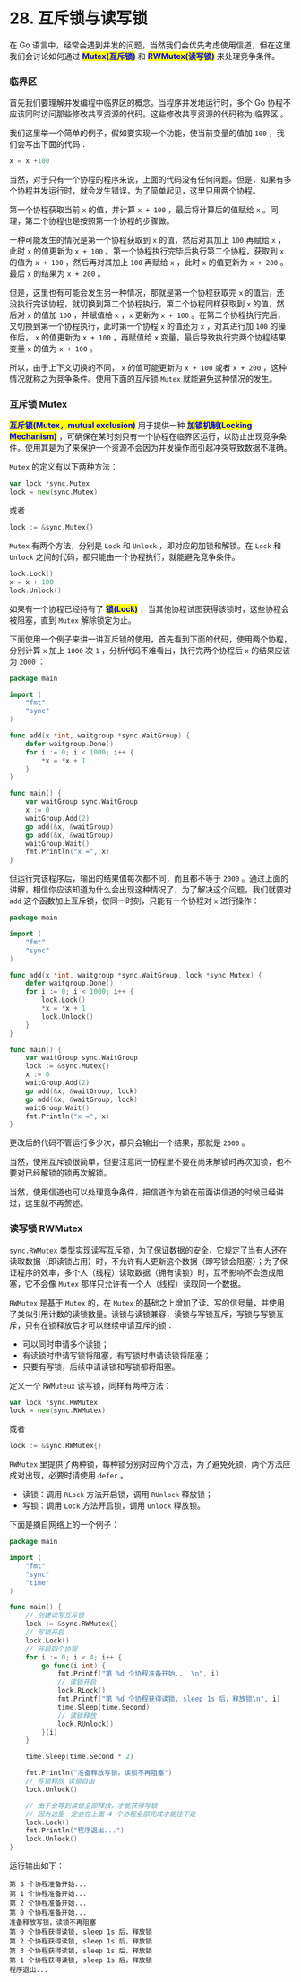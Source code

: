 # 28. 互斥锁与读写锁

在 Go 语言中，经常会遇到并发的问题，当然我们会优先考虑使用信道，但在这里我们会讨论如何通过 <mark style="color:blue;">**Mutex(互斥锁)**</mark> 和 <mark style="color:blue;">**RWMutex(读写锁)**</mark> 来处理竞争条件。

### 临界区

首先我们要理解并发编程中临界区的概念。当程序并发地运行时，多个 Go 协程不应该同时访问那些修改共享资源的代码。这些修改共享资源的代码称为 临界区 。

我们这里举一个简单的例子，假如要实现一个功能，使当前变量的值加 `100` ，我们会写出下面的代码：

```go
x = x +100
```

当然，对于只有一个协程的程序来说，上面的代码没有任何问题。但是，如果有多个协程并发运行时，就会发生错误，为了简单起见，这里只用两个协程。

第一个协程获取当前 `x` 的值，并计算 `x + 100` ，最后将计算后的值赋给 `x` 。同理，第二个协程也是按照第一个协程的步骤做。

一种可能发生的情况是第一个协程获取到 `x` 的值，然后对其加上 `100` 再赋给 `x` ，此时 `x` 的值更新为 `x + 100` 。第一个协程执行完毕后执行第二个协程，获取到 `x` 的值为 `x + 100` ，然后再对其加上 `100` 再赋给 `x` ，此时 `x` 的值更新为 `x + 200` 。最后 `x` 的结果为 `x + 200` 。

但是，这里也有可能会发生另一种情况，那就是第一个协程获取完 `x` 的值后，还没执行完该协程，就切换到第二个协程执行，第二个协程同样获取到 `x` 的值，然后对 `x` 的值加 `100` ，并赋值给 `x` ，`x` 更新为 `x + 100` 。在第二个协程执行完后，又切换到第一个协程执行，此时第一个协程 `x` 的值还为 `x` ，对其进行加 `100` 的操作后， `x` 的值更新为 `x + 100` ，再赋值给 `x` 变量，最后导致执行完两个协程结果变量 `x` 的值为 `x + 100` 。

所以，由于上下文切换的不同， `x` 的值可能更新为 `x + 100` 或者 `x + 200` ，这种情况就称之为竞争条件。使用下面的互斥锁 `Mutex` 就能避免这种情况的发生。

### 互斥锁 Mutex

<mark style="color:blue;">**互斥锁(Mutex，mutual exclusion)**</mark> 用于提供一种 <mark style="color:blue;">**加锁机制(Locking Mechanism)**</mark> ，可确保在某时刻只有一个协程在临界区运行，以防止出现竞争条件。使用其是为了来保护一个资源不会因为并发操作而引起冲突导致数据不准确。

`Mutex` 的定义有以下两种方法：

```go
var lock *sync.Mutex
lock = new(sync.Mutex)
```

或者

```go
lock := &sync.Mutex{}
```

`Mutex` 有两个方法，分别是 `Lock` 和 `Unlock` ，即对应的加锁和解锁。在 `Lock` 和 `Unlock` 之间的代码，都只能由一个协程执行，就能避免竞争条件。

```go
lock.Lock()
x = x + 100
lock.Unlock()
```

如果有一个协程已经持有了 <mark style="color:blue;">**锁(Lock)**</mark> ，当其他协程试图获得该锁时，这些协程会被阻塞，直到 `Mutex` 解除锁定为止。

下面使用一个例子来讲一讲互斥锁的使用，首先看到下面的代码，使用两个协程，分别计算 `x` 加上 `1000` 次 `1` ，分析代码不难看出，执行完两个协程后 `x` 的结果应该为 `2000` ：

```go
package main

import (
	"fmt"
	"sync"
)

func add(x *int, waitgroup *sync.WaitGroup) {
	defer waitgroup.Done()
	for i := 0; i < 1000; i++ {
		*x = *x + 1
	}
}

func main() {
	var waitGroup sync.WaitGroup
	x := 0
	waitGroup.Add(2)
	go add(&x, &waitGroup)
	go add(&x, &waitGroup)
	waitGroup.Wait()
	fmt.Println("x =", x)
}
```

但运行完该程序后，输出的结果值每次都不同，而且都不等于 `2000` 。通过上面的讲解，相信你应该知道为什么会出现这种情况了，为了解决这个问题，我们就要对 `add` 这个函数加上互斥锁，使同一时刻，只能有一个协程对 `x` 进行操作：

```go
package main

import (
	"fmt"
	"sync"
)

func add(x *int, waitgroup *sync.WaitGroup, lock *sync.Mutex) {
	defer waitgroup.Done()
	for i := 0; i < 1000; i++ {
		lock.Lock()
		*x = *x + 1
		lock.Unlock()
	}
}

func main() {
	var waitGroup sync.WaitGroup
	lock := &sync.Mutex{}
	x := 0
	waitGroup.Add(2)
	go add(&x, &waitGroup, lock)
	go add(&x, &waitGroup, lock)
	waitGroup.Wait()
	fmt.Println("x =", x)
}
```

更改后的代码不管运行多少次，都只会输出一个结果，那就是 `2000` 。

当然，使用互斥锁很简单，但要注意同一协程里不要在尚未解锁时再次加锁，也不要对已经解锁的锁再次解锁。

当然，使用信道也可以处理竞争条件，把信道作为锁在前面讲信道的时候已经讲过，这里就不再赘述。

### 读写锁 RWMutex

`sync.RWMutex` 类型实现读写互斥锁，为了保证数据的安全，它规定了当有人还在读取数据（即读锁占用）时，不允许有人更新这个数据（即写锁会阻塞）；为了保证程序的效率，多个人（线程）读取数据（拥有读锁）时，互不影响不会造成阻塞，它不会像 `Mutex` 那样只允许有一个人（线程）读取同一个数据。

`RWMutex` 是基于 `Mutex` 的，在 `Mutex` 的基础之上增加了读、写的信号量，并使用了类似引用计数的读锁数量。读锁与读锁兼容，读锁与写锁互斥，写锁与写锁互斥，只有在锁释放后才可以继续申请互斥的锁：

* 可以同时申请多个读锁；
* 有读锁时申请写锁将阻塞，有写锁时申请读锁将阻塞；
* 只要有写锁，后续申请读锁和写锁都将阻塞。

定义一个 `RWMuteux` 读写锁，同样有两种方法：

```go
var lock *sync.RWMutex
lock = new(sync.RWMutex)
```

或者

```go
lock := &sync.RWMutex{}
```

`RWMutex` 里提供了两种锁，每种锁分别对应两个方法，为了避免死锁，两个方法应成对出现，必要时请使用 `defer` 。

* 读锁：调用 `RLock` 方法开启锁，调用 `RUnlock` 释放锁；
* 写锁：调用 `Lock` 方法开启锁，调用 `Unlock` 释放锁。

下面是摘自网络上的一个例子：

```go
package main

import (
	"fmt"
	"sync"
	"time"
)

func main() {
	// 创建读写互斥锁
	lock := &sync.RWMutex{}
	// 写锁开启
	lock.Lock()
	// 开启四个协程
	for i := 0; i < 4; i++ {
		go func(i int) {
			fmt.Printf("第 %d 个协程准备开始... \n", i)
			// 读锁开启
			lock.RLock()
			fmt.Printf("第 %d 个协程获得读锁, sleep 1s 后，释放锁\n", i)
			time.Sleep(time.Second)
			// 读锁释放
			lock.RUnlock()
		}(i)
	}

	time.Sleep(time.Second * 2)

	fmt.Println("准备释放写锁，读锁不再阻塞")
	// 写锁释放 读锁自由
	lock.Unlock()

	// 由于会等到读锁全部释放，才能获得写锁
	// 因为这里一定会在上面 4 个协程全部完成才能往下走
	lock.Lock()
	fmt.Println("程序退出...")
	lock.Unlock()
}
```

运行输出如下：

```
第 3 个协程准备开始... 
第 1 个协程准备开始... 
第 2 个协程准备开始... 
第 0 个协程准备开始... 
准备释放写锁，读锁不再阻塞
第 0 个协程获得读锁, sleep 1s 后，释放锁
第 2 个协程获得读锁, sleep 1s 后，释放锁
第 3 个协程获得读锁, sleep 1s 后，释放锁
第 1 个协程获得读锁, sleep 1s 后，释放锁
程序退出...
```
